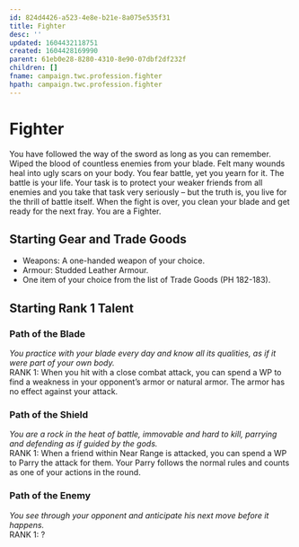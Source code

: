 ```yaml
---
id: 824d4426-a523-4e8e-b21e-8a075e535f31
title: Fighter
desc: ''
updated: 1604432118751
created: 1604428169990
parent: 61eb0e28-8280-4310-8e90-07dbf2df232f
children: []
fname: campaign.twc.profession.fighter
hpath: campaign.twc.profession.fighter
---
```

# Fighter

You have followed the way of the sword as long as you can remember. Wiped the blood of countless enemies from your blade. Felt many wounds heal into ugly scars on your body. You fear battle, yet you yearn for it. The battle is your life. Your task is to protect your weaker friends from all enemies and you take that task very seriously – but the truth is, you live for the thrill of battle itself. When the fight is over, you clean your blade and get ready for the next fray. You are a Fighter.

## Starting Gear and Trade Goods

- Weapons: A one-handed weapon of your choice.
- Armour: Studded Leather Armour.
- One item of your choice from the list of Trade Goods (PH 182-183).

## Starting Rank 1 Talent

### Path of the Blade

_You practice with your blade every day and know all its qualities, as if it were part of your own body._
<br>RANK 1: When you hit with a close combat attack, you can spend a WP to find a weakness in your opponent’s armor or natural armor. The armor has no effect against your attack.

### Path of the Shield

_You are a rock in the heat of battle, immovable and hard to kill, parrying and defending as if guided by the gods._
<br>RANK 1: When a friend within Near Range is attacked, you can spend a WP to Parry the attack for them. Your Parry follows the normal rules and counts as one of your actions in the round. 

### Path of the Enemy

_You see through your opponent and anticipate his next move before it happens._
<br>RANK 1: ?


